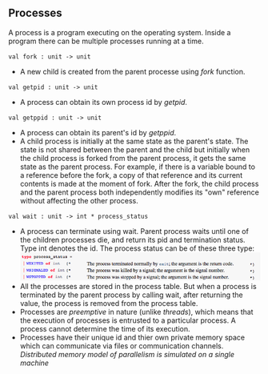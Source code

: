 ## Processes 
A process is a program executing on the operating system. Inside a program there can be multiple processes running at a time.
```
val fork : unit -> unit 
```
* A new child is created from the parent processe using *_fork_* function. 
```
val getpid : unit -> unit 
```
* A process can obtain its own process id by *_getpid_*.
```
val getppid : unit -> unit
```
* A process can obtain its parent's id by *_getppid_*.
* A child process is initially at the same state as the parent's state. The state is not shared between the parent and the child 
but initially when the child process is forked from the parent process, it gets the same state as the parent process. For example, if there 
is a variable bound to a reference before the fork, a copy of that reference and its current contents is made at the moment of fork. After 
the fork, the child process and the parent process both independently modifies its "own" reference without affecting the other process.
```
val wait : unit -> int * process_status
```
* A process can terminate using wait. Parent process waits until one of the children processes die, and return its pid and termination status.
Type int denotes the id. The process status can be of these three type:
![process_status](https://github.com/priyas13/inter-communication-ocaml/blob/master/process-status.png)
* All the processes are stored in the process table. But when a process is terminated by the parent process by calling wait, after
returning the value, the process is removed from the process table.
* Processes are *_preemptive_* in nature (unlike *_threads_*), which means that the execution of processes is entrusted to a particular process.
A process cannot determine the time of its execution.
* Processes have their unique id and thier own private memory space which can communicate via files or communication channels.
*_Distributed memory model of parallelism is simulated on a single machine_* 
